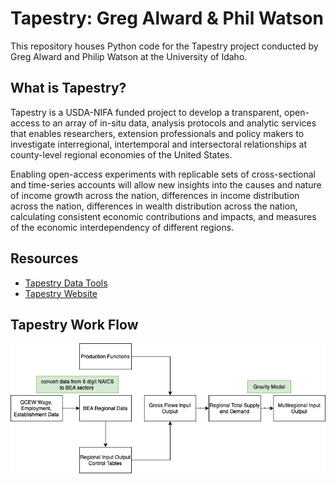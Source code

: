 # Tapestry: Greg Alward & Phil Watson

This repository houses Python code for the Tapestry project conducted by Greg Alward and Philip Watson at the University of Idaho.

## What is Tapestry?

Tapestry is a USDA-NIFA funded project to develop a transparent, open-access to an array of in-situ data, analysis protocols and analytic services that enables researchers, extension professionals and policy makers to investigate interregional, intertemporal and intersectoral relationships at county-level regional economies of the United States.

Enabling open-access experiments with replicable sets of cross-sectional and time-series accounts will allow new insights into the causes and nature of income growth across the nation, differences in income distribution across the nation, differences in wealth distribution across the nation, calculating consistent economic contributions and impacts, and measures of the economic interdependency of different regions.

## Resources

- [Tapestry Data Tools](https://tapestry.nkn.uidaho.edu)
- [Tapestry Website](https://www.uidaho.edu/cals/tapestry)

## Tapestry Work Flow

![diagram](./resources/TapestryDiagram.drawio.png)
